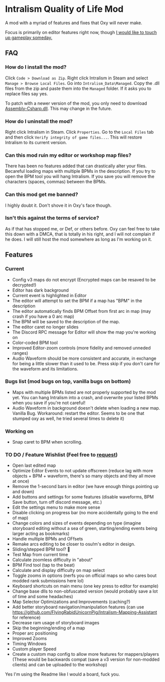 # Intralism Quality of Life Mod
A mod with a myriad of features and fixes that Oxy will never make.

Focus is primarily on editor features right now, though [I would like to touch up gameplay someday.](https://cdn.discordapp.com/attachments/646553696821444609/905530596632191066/91adfe01e7.png)

## FAQ
### How do I install the mod?
Click `Code > Download as Zip`. Right click Intralism in Steam and select `Manage > Browse Local Files`. Go into `Intralism_Data\Managed`. Copy the .dll files from the zip and paste them into the `Managed` folder. If it asks you to replace files say yes.

To patch with a newer version of the mod, you only need to download [Assembly-Csharp.dll](https://github.com/FlyingRabidUnicornPig/IntralismQoLMod/blob/main/Assembly-CSharp?raw=true). This may change in the future.

### How do I uninstall the mod?
Right click Intralism in Steam. Click `Properties`. Go to the `Local Files` tab and then click `Verify integrity of game files...`. This will restore Intralism to its current version.

### Can this mod ruin my editor or workshop map files?
There has been no features added that can drastically alter your files. Becareful loading maps with multiple BPMs in the description. If you try to open the BPM tool you will hang Intralism. If you save you will remove the characters (spaces, commas) between the BPMs.

### Can this mod get me banned?
I highly doubt it. Don't shove it in Oxy's face though.

### Isn't this against the terms of service?
As if that has stopped me, or Def, or others before. Oxy can feel free to take this down with a DMCA, that is totally in his right, and I will not complain if he does. I will still host the mod somewhere as long as I'm working on it.

## Features
### Current
- Config v3 maps do not encrypt (Encrypted maps can be resaved to be decrypted!)
- Editor has dark background
- Current event is highlighted in Editor
- The editor will attempt to set the BPM if a map has "BPM" in the description
- The editor automatically finds BPM Offset from first arc in map (may crash if you have a 0 arc map)
- The BPM will be saved to the description of the map.
- The editor caret no longer slides
- The Discord RPC message for Editor will show the map you're working on
- Color-coded BPM tool
- Improved Editor-zoom controls (more fidelity and removed unneded ranges)
- Audio Waveform should be more consistent and accurate, in exchange for being a little slower than it used to be. Press skip if you don't care for the waveform and its limitations.

### Bugs list (mod bugs on top, vanilla bugs on bottom)
- Maps with multiple BPMs listed are not properly supported by the mod yet. You can hang Intralism into a crash, and overwrite your listed BPMs when you save if you're not careful!
- Audio Waveform in background doesn't delete when loading a new map. Vanilla Bug. Workaround: restart the editor. Seems to be one that stumped oxy as well, he tried several times to delete it)

### Working on
- Snap caret to BPM when scrolling.

### TO DO / Feature Wishlist (Feel free to [request](https://github.com/FlyingRabidUnicornPig/IntralismQoLMod/issues))
- Open last edited map
- Optimize Editor Events to not update offscreen (reduce lag with more objects + BPM + waveform, there's so many objects and they all move at once)
- Remove the 1-second bars in editor (we have enough things pointing up and down)
- Add buttons and settings for some features (disable waveforms, BPM Save button, turn off discord message, etc.)
- Edit the settings menu to make more sense
- Disable clicking on progress bar (no more accidentally going to the end of map)
- Change colors and sizes of events depending on type (imagine storyboard editing without a sea of green, starting/ending events being larger acting as bookmarks)
- Handle multiple BPMs and OFfsets
- Remake arcs editing to be closer to osu!m's editor in design.
- Sliding/stepped BPM tool? 👀
- Test Map from current time
- Calculate zoomless difficulty in "about"
- BPM Find tool (tap to the beat)
- Calculate and display difficulty on map select
- Toggle zooms in options (nerfs you on official maps so who cares bout modded rank submissions here lol)
- Keyboard shortcuts on main menu (one key press to editor for example)
- Change base dlls to non-obfuscated version (would probably save a lot of time and some headaches)
- Map Selector Optimizations and Improvements (caching?)
- Add better storyboard navigation/manipulation features (can use https://github.com/FlyingRabidUnicornPig/Intralism-Mapping-Assistant for reference)
- Decrease ram usage of storyboard images
- Skip the beginning/ending of a map
- Proper arc positioning
- Improved Zooms
- Timing Windows
- Custom player Speed
- Create a custom map config to allow more features for mappers/players (These would be backwards compat (save a v3 version for non-modded clients) and can be uploaded to the workshop)

Yes I'm using the Readme like I would a board, fuck you.
